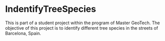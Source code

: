 # IndentifyTreeSpecies
This is part of a student project within the program of Master GeoTech. The objective of this project is to identify different tree species in the streets of Barcelona, Spain.
